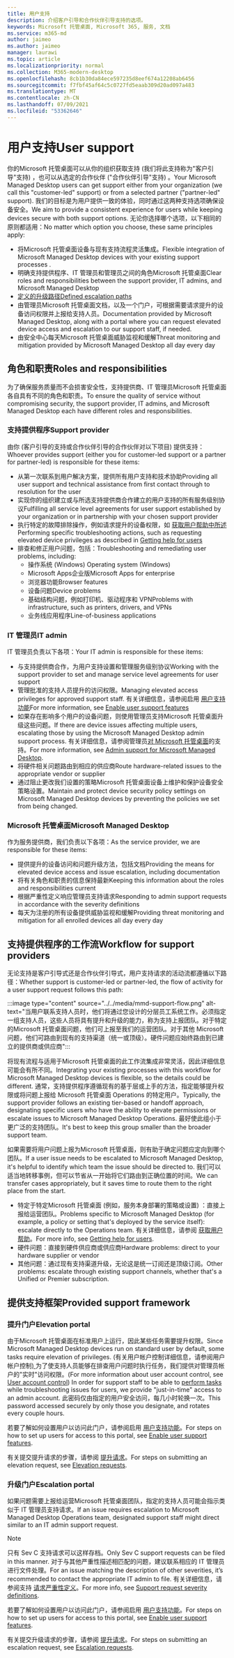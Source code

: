 ```yaml
---
title: 用户支持
description: 介绍客户引导和合作伙伴引导支持的选项。
keywords: Microsoft 托管桌面, Microsoft 365, 服务, 文档
ms.service: m365-md
author: jaimeo
ms.author: jaimeo
manager: laurawi
ms.topic: article
ms.localizationpriority: normal
ms.collection: M365-modern-desktop
ms.openlocfilehash: 8cb1b30da84ece597235d8eef674a12208ab6456
ms.sourcegitcommit: f7fbf45af64c5c0727fd5eaab309d20ad097a483
ms.translationtype: MT
ms.contentlocale: zh-CN
ms.lasthandoff: 07/09/2021
ms.locfileid: "53362646"
---
```

# <a name="user-support"></a><span data-ttu-id="4b203-104">用户支持</span><span class="sxs-lookup"><span data-stu-id="4b203-104">User support</span></span>

<span data-ttu-id="4b203-105">你的Microsoft 托管桌面可以从你的组织获取支持 (我们将此支持称为"客户引导"支持) ，也可以从选定的合作伙伴 ("合作伙伴引导"支持) 。</span><span class="sxs-lookup"><span data-stu-id="4b203-105">Your Microsoft Managed Desktop users can get support either from your organization (we call this "customer-led" support) or from a selected partner ("partner-led" support).</span></span> <span data-ttu-id="4b203-106">我们的目标是为用户提供一致的体验，同时通过这两种支持选项确保设备安全。</span><span class="sxs-lookup"><span data-stu-id="4b203-106">We aim to provide a consistent experience for users while keeping devices secure with both support options.</span></span> <span data-ttu-id="4b203-107">无论你选择哪个选项，以下相同的原则都适用：</span><span class="sxs-lookup"><span data-stu-id="4b203-107">No matter which option you choose, these same principles apply:</span></span> 

- <span data-ttu-id="4b203-108">将Microsoft 托管桌面设备与现有支持流程灵活集成。</span><span class="sxs-lookup"><span data-stu-id="4b203-108">Flexible integration of Microsoft Managed Desktop devices with your existing support processes .</span></span> 
- <span data-ttu-id="4b203-109">明确支持提供程序、IT 管理员和管理员之间的角色Microsoft 托管桌面</span><span class="sxs-lookup"><span data-stu-id="4b203-109">Clear roles and responsibilities between the support provider, IT admins, and Microsoft Managed Desktop</span></span> 
- [<span data-ttu-id="4b203-110">定义的升级路径</span><span class="sxs-lookup"><span data-stu-id="4b203-110">Defined escalation paths</span></span>](#workflow-for-support-providers)
- <span data-ttu-id="4b203-111">由管理员Microsoft 托管桌面文档，以及一个门户，可根据需要请求提升的设备访问权限并上报给支持人员。</span><span class="sxs-lookup"><span data-stu-id="4b203-111">Documentation provided by Microsoft Managed Desktop, along with a portal where you can request elevated device access and escalation to our support staff, if needed.</span></span>
- <span data-ttu-id="4b203-112">由安全中心每天Microsoft 托管桌面威胁监视和缓解</span><span class="sxs-lookup"><span data-stu-id="4b203-112">Threat monitoring and mitigation provided by Microsoft Managed Desktop all day every day</span></span>

## <a name="roles-and-responsibilities"></a><span data-ttu-id="4b203-113">角色和职责</span><span class="sxs-lookup"><span data-stu-id="4b203-113">Roles and responsibilities</span></span>

<span data-ttu-id="4b203-114">为了确保服务质量而不会损害安全性，支持提供商、IT 管理员Microsoft 托管桌面各自具有不同的角色和职责。</span><span class="sxs-lookup"><span data-stu-id="4b203-114">To ensure the quality of service without compromising security, the support provider, IT admins, and Microsoft Managed Desktop each have different roles and responsibilities.</span></span>

### <a name="support-provider"></a><span data-ttu-id="4b203-115">支持提供程序</span><span class="sxs-lookup"><span data-stu-id="4b203-115">Support provider</span></span>

<span data-ttu-id="4b203-116">由你 (客户引导的支持或合作伙伴引导的合作伙伴对以下项目) 提供支持：</span><span class="sxs-lookup"><span data-stu-id="4b203-116">Whoever provides support (either you for customer-led support or a partner for partner-led) is responsible for these items:</span></span>

- <span data-ttu-id="4b203-117">从第一次联系到用户解决方案，提供所有用户支持和技术协助</span><span class="sxs-lookup"><span data-stu-id="4b203-117">Providing all user support and technical assistance from first contact through to resolution for the user</span></span>
- <span data-ttu-id="4b203-118">实现你的组织建立或与所选支持提供商合作建立的用户支持的所有服务级别协议</span><span class="sxs-lookup"><span data-stu-id="4b203-118">Fulfilling all service level agreements for user support established by your organization or in partnership with your chosen support provider</span></span>
- <span data-ttu-id="4b203-119">执行特定的故障排除操作，例如请求提升的设备权限，如 [获取用户帮助中所述](../working-with-managed-desktop/end-user-support.md)</span><span class="sxs-lookup"><span data-stu-id="4b203-119">Performing specific troubleshooting actions, such as requesting elevated device privileges as described in [Getting help for users](../working-with-managed-desktop/end-user-support.md)</span></span>
- <span data-ttu-id="4b203-120">排查和修正用户问题，包括：</span><span class="sxs-lookup"><span data-stu-id="4b203-120">Troubleshooting and remediating user problems, including:</span></span>
    - <span data-ttu-id="4b203-121">操作系统 (Windows) </span><span class="sxs-lookup"><span data-stu-id="4b203-121">Operating system (Windows)</span></span>
    - <span data-ttu-id="4b203-122">Microsoft Apps企业版</span><span class="sxs-lookup"><span data-stu-id="4b203-122">Microsoft Apps for enterprise</span></span>
    - <span data-ttu-id="4b203-123">浏览器功能</span><span class="sxs-lookup"><span data-stu-id="4b203-123">Browser features</span></span>
    - <span data-ttu-id="4b203-124">设备问题</span><span class="sxs-lookup"><span data-stu-id="4b203-124">Device problems</span></span>
    - <span data-ttu-id="4b203-125">基础结构问题，例如打印机、驱动程序和 VPN</span><span class="sxs-lookup"><span data-stu-id="4b203-125">Problems with infrastructure, such as printers, drivers, and VPNs</span></span>
    - <span data-ttu-id="4b203-126">业务线应用程序</span><span class="sxs-lookup"><span data-stu-id="4b203-126">Line-of-business applications</span></span>

### <a name="it-admin"></a><span data-ttu-id="4b203-127">IT 管理员</span><span class="sxs-lookup"><span data-stu-id="4b203-127">IT admin</span></span>

<span data-ttu-id="4b203-128">IT 管理员负责以下各项：</span><span class="sxs-lookup"><span data-stu-id="4b203-128">Your IT admin is responsible for these items:</span></span>

- <span data-ttu-id="4b203-129">与支持提供商合作，为用户支持设置和管理服务级别协议</span><span class="sxs-lookup"><span data-stu-id="4b203-129">Working with the support provider to set and manage service level agreements for user support</span></span>
- <span data-ttu-id="4b203-130">管理批准的支持人员提升的访问权限。</span><span class="sxs-lookup"><span data-stu-id="4b203-130">Managing elevated access privileges for approved support staff.</span></span> <span data-ttu-id="4b203-131">有关详细信息，请参阅启用 [用户支持功能](../get-started/enable-support.md)</span><span class="sxs-lookup"><span data-stu-id="4b203-131">For more information, see [Enable user support features](../get-started/enable-support.md)</span></span>
- <span data-ttu-id="4b203-132">如果存在影响多个用户的设备问题，则使用管理员支持Microsoft 托管桌面升级这些问题。</span><span class="sxs-lookup"><span data-stu-id="4b203-132">If there are device issues affecting multiple users, escalating those by using the Microsoft Managed Desktop admin support process.</span></span> <span data-ttu-id="4b203-133">有关详细信息，请参阅管理员[对 Microsoft 托管桌面](../working-with-managed-desktop/admin-support.md)的支持。</span><span class="sxs-lookup"><span data-stu-id="4b203-133">For more information, see [Admin support for Microsoft Managed Desktop](../working-with-managed-desktop/admin-support.md).</span></span>
- <span data-ttu-id="4b203-134">将硬件相关问题路由到相应的供应商</span><span class="sxs-lookup"><span data-stu-id="4b203-134">Route hardware-related issues to the appropriate vendor or supplier</span></span>
- <span data-ttu-id="4b203-135">通过阻止更改我们设置的策略Microsoft 托管桌面设备上维护和保护设备安全策略设置。</span><span class="sxs-lookup"><span data-stu-id="4b203-135">Maintain and protect device security policy settings on Microsoft Managed Desktop devices by preventing the policies we set from being changed.</span></span>

### <a name="microsoft-managed-desktop"></a><span data-ttu-id="4b203-136">Microsoft 托管桌面</span><span class="sxs-lookup"><span data-stu-id="4b203-136">Microsoft Managed Desktop</span></span>

<span data-ttu-id="4b203-137">作为服务提供商，我们负责以下各项：</span><span class="sxs-lookup"><span data-stu-id="4b203-137">As the service provider, we are responsible for these items:</span></span>

- <span data-ttu-id="4b203-138">提供提升的设备访问和问题升级方法，包括文档</span><span class="sxs-lookup"><span data-stu-id="4b203-138">Providing the means for elevated device access and issue escalation, including documentation</span></span>
- <span data-ttu-id="4b203-139">将有关角色和职责的信息保持最新</span><span class="sxs-lookup"><span data-stu-id="4b203-139">Keeping this information about the roles and responsibilities current</span></span>
- <span data-ttu-id="4b203-140">根据严重性定义响应管理员支持请求</span><span class="sxs-lookup"><span data-stu-id="4b203-140">Responding to admin support requests in accordance with the severity definitions</span></span>
- <span data-ttu-id="4b203-141">每天为注册的所有设备提供威胁监视和缓解</span><span class="sxs-lookup"><span data-stu-id="4b203-141">Providing threat monitoring and mitigation for all enrolled devices all day every day</span></span>

## <a name="workflow-for-support-providers"></a><span data-ttu-id="4b203-142">支持提供程序的工作流</span><span class="sxs-lookup"><span data-stu-id="4b203-142">Workflow for support providers</span></span>

<span data-ttu-id="4b203-143">无论支持是客户引导式还是合作伙伴引导式，用户支持请求的活动流都遵循以下路径：</span><span class="sxs-lookup"><span data-stu-id="4b203-143">Whether support is customer-led or partner-led, the flow of activity for a user support request follows this path:</span></span>

:::image type="content" source="../../media/mmd-support-flow.png" alt-text="当用户联系支持人员时，他们将通过您设计的分层员工系统工作。必须指定一组支持人员，这些人员将具有提升和升级的能力，称为支持上报团队。对于特定的Microsoft 托管桌面问题，他们可上报至我们的运营团队。对于其他 Microsoft 问题，他们可路由到现有的支持渠道（统一或顶级）。硬件问题应始终路由到已建立的提供商或供应商":::

<span data-ttu-id="4b203-145">将现有流程与适用于Microsoft 托管桌面的此工作流集成非常灵活，因此详细信息可能会有所不同。</span><span class="sxs-lookup"><span data-stu-id="4b203-145">Integrating your existing processes with this workflow for Microsoft Managed Desktop devices is flexible, so the details could be different.</span></span> <span data-ttu-id="4b203-146">通常，支持提供程序遵循现有的基于层或上手的方法，指定能够提升权限或将问题上报给 Microsoft 托管桌面 Operations 的特定用户。</span><span class="sxs-lookup"><span data-stu-id="4b203-146">Typically, the support provider follows an existing tier-based or handoff approach, designating specific users who have the ability to elevate permissions or escalate issues to Microsoft Managed Desktop Operations.</span></span> <span data-ttu-id="4b203-147">最好使此组小于更广泛的支持团队。</span><span class="sxs-lookup"><span data-stu-id="4b203-147">It's best to keep this group smaller than the broader support team.</span></span>

<span data-ttu-id="4b203-148">如果需要将用户问题上报为Microsoft 托管桌面，则有助于确定问题应定向到哪个团队。</span><span class="sxs-lookup"><span data-stu-id="4b203-148">If a user issue needs to be escalated to Microsoft Managed Desktop, it's helpful to identify which team the issue should be directed to.</span></span> <span data-ttu-id="4b203-149">我们可以适当地转移事例，但可以节省从一开始将它们路由到正确位置的时间。</span><span class="sxs-lookup"><span data-stu-id="4b203-149">We can transfer cases appropriately, but it saves time to route them to the right place from the start.</span></span>

- <span data-ttu-id="4b203-150">特定于特定Microsoft 托管桌面 (例如，服务本身部署的策略或设置) ：直接上报给运营团队。</span><span class="sxs-lookup"><span data-stu-id="4b203-150">Problems specific to Microsoft Managed Desktop (for example, a policy or setting that's deployed by the service itself): escalate directly to the Operations team.</span></span> <span data-ttu-id="4b203-151">有关详细信息，请参阅 [获取用户帮助](../working-with-managed-desktop/end-user-support.md)。</span><span class="sxs-lookup"><span data-stu-id="4b203-151">For more info, see [Getting help for users](../working-with-managed-desktop/end-user-support.md).</span></span>
- <span data-ttu-id="4b203-152">硬件问题：直接到硬件供应商或供应商</span><span class="sxs-lookup"><span data-stu-id="4b203-152">Hardware problems: direct to your hardware supplier or vendor</span></span>
- <span data-ttu-id="4b203-153">其他问题：通过现有支持渠道升级，无论这是统一订阅还是顶级订阅。</span><span class="sxs-lookup"><span data-stu-id="4b203-153">Other problems: escalate through existing support channels, whether that's a Unified or Premier subscription.</span></span>

## <a name="provided-support-framework"></a><span data-ttu-id="4b203-154">提供支持框架</span><span class="sxs-lookup"><span data-stu-id="4b203-154">Provided support framework</span></span>


### <a name="elevation-portal"></a><span data-ttu-id="4b203-155">提升门户</span><span class="sxs-lookup"><span data-stu-id="4b203-155">Elevation portal</span></span> 

<span data-ttu-id="4b203-156">由于Microsoft 托管桌面在标准用户上运行，因此某些任务需要提升权限。</span><span class="sxs-lookup"><span data-stu-id="4b203-156">Since Microsoft Managed Desktop devices run on standard user by default, some tasks require elevation of privileges.</span></span> <span data-ttu-id="4b203-157"> (有关用户帐户控制详细信息，请参阅用户帐户控制[) ](/windows/security/identity-protection/user-account-control/user-account-control-overview)为了使支持人员能够在排查用户问题时执行任务，我们提供对管理员帐户的"[](../working-with-managed-desktop/end-user-support.md#elevation-requests)实时"访问权限。</span><span class="sxs-lookup"><span data-stu-id="4b203-157">(For more information about user account control, see [User account control](/windows/security/identity-protection/user-account-control/user-account-control-overview)) In order for support staff to be able to [perform tasks](../working-with-managed-desktop/end-user-support.md#elevation-requests) while troubleshooting issues for users, we provide "just-in-time" access to an admin account.</span></span> <span data-ttu-id="4b203-158">此密码仅由指定的用户安全访问，每几小时轮换一次。</span><span class="sxs-lookup"><span data-stu-id="4b203-158">This password accessed securely by only those you designate, and rotates every couple hours.</span></span>  

<span data-ttu-id="4b203-159">若要了解如何设置用户以访问此门户，请参阅启用 [用户支持功能](../get-started/enable-support.md)。</span><span class="sxs-lookup"><span data-stu-id="4b203-159">For steps on how to set up users for access to this portal, see [Enable user support features](../get-started/enable-support.md).</span></span>

<span data-ttu-id="4b203-160">有关提交提升请求的步骤，请参阅 [提升请求](../working-with-managed-desktop/end-user-support.md#elevation-requests)。</span><span class="sxs-lookup"><span data-stu-id="4b203-160">For steps on submitting an elevation request, see [Elevation requests](../working-with-managed-desktop/end-user-support.md#elevation-requests).</span></span>

### <a name="escalation-portal"></a><span data-ttu-id="4b203-161">升级门户</span><span class="sxs-lookup"><span data-stu-id="4b203-161">Escalation portal</span></span> 

<span data-ttu-id="4b203-162">如果问题需要上报给运营Microsoft 托管桌面团队，指定的支持人员可能会指示类似于 IT 管理员支持请求。</span><span class="sxs-lookup"><span data-stu-id="4b203-162">If an issue requires escalation to Microsoft Managed Desktop Operations team, designated support staff might direct similar to an IT admin support request.</span></span>  

> [!NOTE]
> <span data-ttu-id="4b203-163">只有 Sev C 支持请求可以这样存档。</span><span class="sxs-lookup"><span data-stu-id="4b203-163">Only Sev C support requests can be filed in this manner.</span></span> <span data-ttu-id="4b203-164">对于与其他严重性描述相匹配的问题，建议联系相应的 IT 管理员进行文件处理。</span><span class="sxs-lookup"><span data-stu-id="4b203-164">For an issue matching the description of other severities, it’s recommended to contact the appropriate IT admin to file.</span></span> <span data-ttu-id="4b203-165">有关详细信息，请参阅支持 [请求严重性定义](../working-with-managed-desktop/admin-support.md#support-request-severity-definitions)。</span><span class="sxs-lookup"><span data-stu-id="4b203-165">For more info, see [Support request severity definitions](../working-with-managed-desktop/admin-support.md#support-request-severity-definitions).</span></span>

<span data-ttu-id="4b203-166">若要了解如何设置用户以访问此门户，请参阅启用 [用户支持功能](../get-started/enable-support.md)。</span><span class="sxs-lookup"><span data-stu-id="4b203-166">For steps on how to set up users for access to this portal, see [Enable user support features](../get-started/enable-support.md).</span></span>

<span data-ttu-id="4b203-167">有关提交升级请求的步骤，请参阅 [提升请求](../working-with-managed-desktop/end-user-support.md#escalation-requests)。</span><span class="sxs-lookup"><span data-stu-id="4b203-167">For steps on submitting an escalation request, see [Escalation requests](../working-with-managed-desktop/end-user-support.md#escalation-requests).</span></span>

